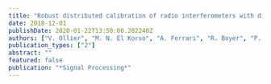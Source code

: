 ```yaml
---
title: "Robust distributed calibration of radio interferometers with direction dependent distortions"
date: 2018-12-01
publishDate: 2020-01-22T13:50:00.282240Z
authors: ["V. Ollier", "M. N. El Korso", "A. Ferrari", "R. Boyer", "P. Larzabal"]
publication_types: ["2"]
abstract: ""
featured: false
publication: "*Signal Processing*"
---
```



